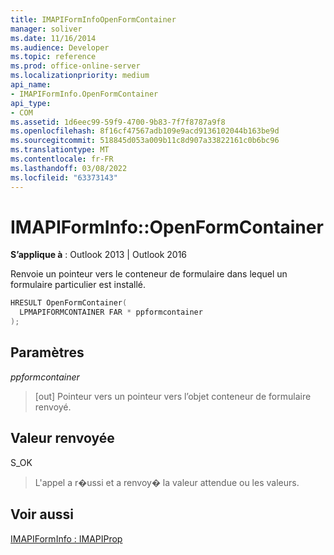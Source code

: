 ```yaml
---
title: IMAPIFormInfoOpenFormContainer
manager: soliver
ms.date: 11/16/2014
ms.audience: Developer
ms.topic: reference
ms.prod: office-online-server
ms.localizationpriority: medium
api_name:
- IMAPIFormInfo.OpenFormContainer
api_type:
- COM
ms.assetid: 1d6eec99-59f9-4700-9b83-7f7f8787a9f8
ms.openlocfilehash: 8f16cf47567adb109e9acd9136102044b163be9d
ms.sourcegitcommit: 518845d053a009b11c8d907a33822161c0b6bc96
ms.translationtype: MT
ms.contentlocale: fr-FR
ms.lasthandoff: 03/08/2022
ms.locfileid: "63373143"
---
```

# <a name="imapiforminfoopenformcontainer"></a>IMAPIFormInfo::OpenFormContainer

  
  
**S’applique à** : Outlook 2013 | Outlook 2016 
  
Renvoie un pointeur vers le conteneur de formulaire dans lequel un formulaire particulier est installé.
  
```cpp
HRESULT OpenFormContainer(
  LPMAPIFORMCONTAINER FAR * ppformcontainer
);
```

## <a name="parameters"></a>Paramètres

 _ppformcontainer_
  
> [out] Pointeur vers un pointeur vers l’objet conteneur de formulaire renvoyé.
    
## <a name="return-value"></a>Valeur renvoyée

S_OK 
  
> L'appel a r�ussi et a renvoy� la valeur attendue ou les valeurs.
    
## <a name="see-also"></a>Voir aussi



[IMAPIFormInfo : IMAPIProp](imapiforminfoimapiprop.md)

